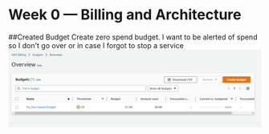 # Week 0 — Billing and Architecture

##Created Budget
Create zero spend budget.  I want to be alerted of spend so I don't go over or in case I forgot to stop a service
![Creating Budget in AWS](assets/Budget.PNG)
